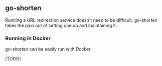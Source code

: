 ## go-shorten

Running a URL redirection service doesn't need to be difficult. go-shorten takes the pain out of setting one up and maintaining it.

### Running in Docker

go-shorten can be easily run with Docker.

[TODO]
